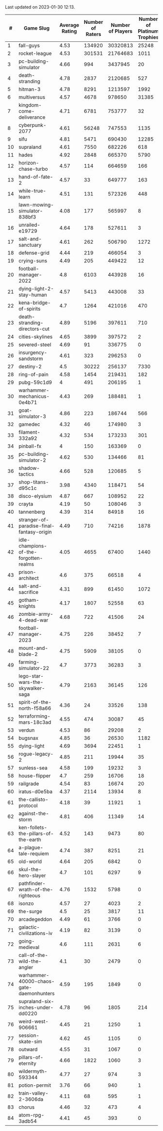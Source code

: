 Last updated on 2023-01-30 12:13.


|#|Game Slug|Average Rating|Number of Raters|Number of Players|Number of Platinum Trophies|Max Rarity (%)|
|---|---|---|---|---|---|---|
|1|fall-guys|4.53|134920|30320813|25248|1|
|2|rocket-league|4.53|301531|21764683|1011|78|
|3|pc-building-simulator|4.66|994|3437945|20|48|
|4|death-stranding|4.78|2837|2120685|527|91|
|5|hitman-3|4.78|8291|1213597|1992|47|
|6|multiversus|4.57|4678|978650|31385|75|
|7|kingdom-come-deliverance|4.71|6781|753777|32|30|
|8|cyberpunk-2077|4.61|56248|747553|1135|65|
|9|sifu|4.81|5471|690430|12285|97|
|10|supraland|4.61|7550|682226|618|99|
|11|hades|4.92|2848|665370|5790|89|
|12|horizon-chase-turbo|4.57|114|664659|166|88|
|13|hand-of-fate-2|4.57|33|649777|163|72|
|14|while-true-learn|4.51|131|572326|448|93|
|15|lawn-mowing-simulator-838bf3|4.08|177|565997|8|84|
|16|unrailed-e19729|4.64|178|527611|3|9|
|17|salt-and-sanctuary|4.61|262|506790|1272|83|
|18|defense-grid|4.44|219|466054|3|80|
|19|crying-suns|4.49|205|449422|12|66|
|20|football-manager-2022|4.8|6103|443928|16|49|
|21|dying-light-2-stay-human|4.57|5413|443008|33|7|
|22|kena-bridge-of-spirits|4.7|1264|421016|470|94|
|23|death-stranding-directors-cut|4.89|5196|397611|710|91|
|24|cities-skylines|4.65|3899|397572|2|71|
|25|severed-steel|4.69|91|336775|0|17|
|26|insurgency-sandstorm|4.61|323|296253|0|5|
|27|destiny-2|4.5|30222|256137|7330|94|
|28|ring-of-pain|4.58|1454|219431|182|96|
|29|pubg-59c1d9|4|491|206195|1|74|
|30|warhammer-mechanicus-0e4b71|4.43|269|188481|1|25|
|31|goat-simulator-3|4.86|223|186744|566|92|
|32|gamedec|4.32|46|174980|3|27|
|33|filament-332a92|4.32|534|173233|301|93|
|34|pinball-fx|4|150|163369|0|85|
|35|pc-building-simulator-2|4.62|530|134466|81|75|
|36|shadow-tactics|4.66|528|120685|5|5|
|37|shop-titans-d95c1c|3.98|4340|118471|54|97|
|38|disco-elysium|4.87|667|108952|22|28|
|39|crayta|4.19|50|108046|3|23|
|40|tannenberg|4.39|314|84918|16|88|
|41|stranger-of-paradise-final-fantasy-origin|4.49|710|74216|1878|98|
|42|idle-champions-of-the-forgotten-realms|4.05|4655|67400|1440|2|
|43|prison-architect|4.6|375|66518|4|29|
|44|salt-and-sacrifice|4.31|899|61450|1072|91|
|45|gotham-knights|4.17|1807|52558|63|26|
|46|zombie-army-4-dead-war|4.68|722|41506|24|67|
|47|football-manager-2023|4.75|226|38452|7|79|
|48|mount-and-blade-2|4.75|5909|38105|0|27|
|49|farming-simulator-22|4.7|3773|36283|3|77|
|50|lego-star-wars-the-skywalker-saga|4.79|2163|36145|126|97|
|51|spirit-of-the-north-f58a66|4.36|24|33526|138|65|
|52|terraforming-mars-18c3ad|4.55|474|30087|45|44|
|53|verdun|4.53|86|29208|2|76|
|54|bugsnax|4.85|36|26530|1182|97|
|55|dying-light|4.69|3694|22451|1|95|
|56|rogue-legacy-2|4.85|211|19944|35|4|
|57|sunless-sea|4.58|199|19232|3|36|
|58|house-flipper|4.7|259|16706|18|94|
|59|railgrade|4.54|83|16674|20|98|
|60|iratus-d0e5ba|4.37|2114|13934|8|85|
|61|the-callisto-protocol|4.18|39|11921|1|5|
|62|against-the-storm|4.81|406|11349|14|38|
|63|ken-follets-the-pillars-of-the-earth|4.52|143|9473|80|44|
|64|a-plague-tale-requiem|4.74|387|8251|21|92|
|65|old-world|4.64|205|6842|0|83|
|66|skul-the-hero-slayer|4.7|101|6297|9|94|
|67|pathfinder-wrath-of-the-righteous|4.76|1532|5798|0|51|
|68|isonzo|4.57|27|4023|2|57|
|69|the-surge|4.5|25|3817|11|94|
|70|arcadegeddon|4.49|61|3766|0|90|
|71|galactic-civilizations-iv|4.19|82|3139|0|79|
|72|going-medieval|4.6|111|2631|6|68|
|73|call-of-the-wild-the-angler|4.1|30|2479|0|64|
|74|warhammer-40000-chaos-gate-daemonhunters|4.59|195|1849|0|5|
|75|supraland-six-inches-under-dd0220|4.78|96|1805|214|99|
|76|weird-west-906661|4.45|21|1250|1|85|
|77|session-skate-sim|4.62|45|1105|0|27|
|78|outward|4.55|31|1067|0|73|
|79|pillars-of-eternity|4.66|1822|1060|3|81|
|80|wildermyth-593344|4.77|27|974|3|19|
|81|potion-permit|3.76|66|940|1|98|
|82|train-valley-2-3606da|4.11|68|595|1|89|
|83|chorus|4.46|32|473|4|87|
|84|atom-rpg-3adb54|4.41|45|393|0|98|
